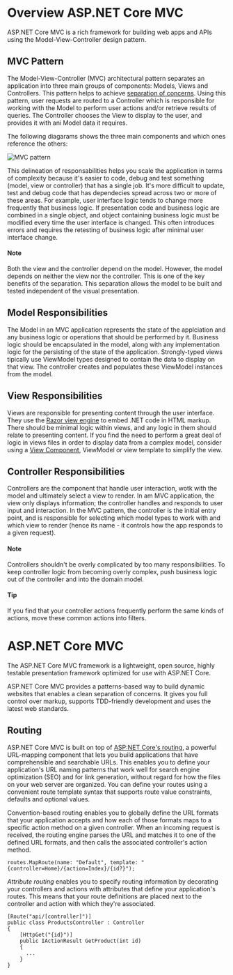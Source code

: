 # Overview ASP.NET Core MVC

ASP.NET Core MVC is a rich framework for building web apps and APIs using the Model-View-Controller design pattern.

## MVC Pattern

The Model-View-Controller (MVC) architectural pattern separates an application into three main groups of components: Models, Views and Controllers. This pattern helps to achieve [separation of concerns](https://docs.microsoft.com/en-us/dotnet/architecture/modern-web-apps-azure/architectural-principles#separation-of-concerns). Using this pattern, user requests are routed to a Controller which is responsible for working with the Model to perform user actions and/or retrieve results of queries. The Controller chooses the View to display to the user, and provides it with ani Model data it requires.

The following diagarams shows the three main components and which ones reference the others:

![MVC pattern](https://docs.microsoft.com/en-us/aspnet/core/mvc/overview/_static/mvc.png?view=aspnetcore-6.0)

This delineation of responsabilities helps you scale the application in terms of complexity because it's easier to code, debug and test something (model, view or controller) that has a single job. It's more difficult to update, test and debug code that has dependecies spread across two or more of these areas. For example, user interface logic tends to change more frequently that business logic. If presentation code and business logic are combined in a single object, and object containing business logic must be modified every time the user interface is changed. This often introduces errors and requires the retesting of business logic after minimal user interface change.

#### Note
Both the view and the controller depend on the model. However, the model depends on neither the view nor the controller. This is one of the key benefits of the separation. This separation allows the model to be built and tested independent of the visual presentation.

## Model Responsibilities

The Model in an MVC application represents the state of the applciation and any business logic or operations that should be performed by it. Business logic should be encapsulated in the model, along with any implementation logic for the persisting of the state of the application. Strongly-typed views tipically use ViewModel types designed to contain the data to display on that view. The controller creates and populates these ViewModel instances from the model.

## View Responsibilities

Views are responsible for presenting content through the user interface. They use the [Razor view engine](https://docs.microsoft.com/en-us/aspnet/core/mvc/overview?view=aspnetcore-6.0#razor-view-engine) to embed .NET code in HTML markup. There should be minimal logic within views, and any logic in them should relate to presenting content. If you find the need to perform a great deal of logic in views files in order to display data from a complex model, consider using a [View Component](https://docs.microsoft.com/en-us/aspnet/core/mvc/views/view-components?view=aspnetcore-6.0), ViewModel or view template to simplify the view.

## Controller Responsibilities

Controllers are the component that handle user interaction, wotk with the model and ultimately select a view to render. In am MVC application, the view only displays information; the controller handles and responds to user input and interaction. In the MVC pattern, the controller is the initial entry point, and is responsible for selecting which model types to work with and which view to render (hence its name - it controls how the app responds to a given request).

#### Note 
Controllers shouldn't be overly complicated by too many responsibilities. To keep controller logic from becoming overly complex, push business logic out of the controller and into the domain model.
#### Tip
If you find that your controller actions frequently perform the same kinds of actions, move these common actions into filters.

# ASP.NET Core MVC

The ASP.NET Core MVC framework is a lightweight, open source, highly testable presentation framework optimized for use with ASP.NET Core.

ASP.NET Core MVC provides a patterns-based way to build dynamic websites that enables a clean separation of concerns. It gives you full control over markup, supports TDD-friendly development and uses the latest web standards.

## Routing

ASP.NET Core MVC is built on top of [ASP:NET Core's routing](https://docs.microsoft.com/en-us/aspnet/core/fundamentals/routing?view=aspnetcore-6.0), a powerful URL-mapping component that lets you build applications that have comprehensible and searchable URLs. This enables you to define your application's URL naming patterns that work well for search engine optimization (SEO) and for link generation, without regard for how the files on your web server are organized. You can define your routes using a convenient route template syntax that supports route value constraints, defaults and optional values.

Convention-based routing enables you to globally define the URL formats that your application accepts and how each of those formats maps to a specific action method on a given controller. When an incoming request is received, the routing engine parses the URL and matches it to one of the defined URL formats, and then calls the associated controller's action method.
```
routes.MapRoute(name: "Default", template: "{controller=Home}/{action=Index}/{id?}");
```
*Attribute routing* enables you to specify routing information by decorating your controllers and actions with attributes that define your application's routes. This means that your route definitions are placed next to the controller and action with which they're associated.
```//D
[Route("api/[controller]")]
public class ProductsController : Controller
{
    [HttpGet("{id}")]
    public IActionResult GetProduct(int id)
    {
      ...
    }
}
```

